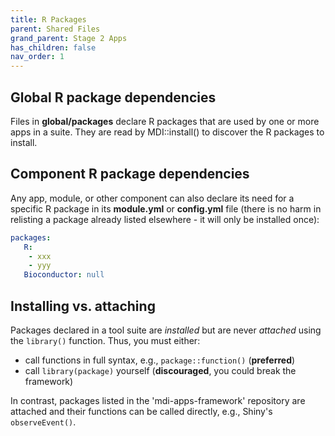 ```yaml
---
title: R Packages
parent: Shared Files
grand_parent: Stage 2 Apps
has_children: false
nav_order: 1
---
```


## Global R package dependencies

Files in **global/packages** declare R packages 
that are used by one or more apps in a suite. They are read by 
MDI::install() to discover the R packages to install.

## Component R package dependencies

Any app, module, or other component can also declare its need
for a specific R package in its **module.yml** or **config.yml** file
(there is no harm in relisting a package already listed 
elsewhere - it will only be installed once):

```yml
packages: 
   R:  
    - xxx
    - yyy
   Bioconductor: null
```

## Installing vs. attaching

Packages declared in a tool suite are _installed_ but are never _attached_ using the <code>library()</code> function. Thus, you must either:

- call functions in full syntax, e.g., <code>package::function()</code> (**preferred**)
- call <code>library(package)</code> yourself (**discouraged**, you could break the framework)

In contrast, packages listed in the 'mdi-apps-framework' repository are attached and their functions can be called directly, e.g., Shiny's <code>observeEvent()</code>.
